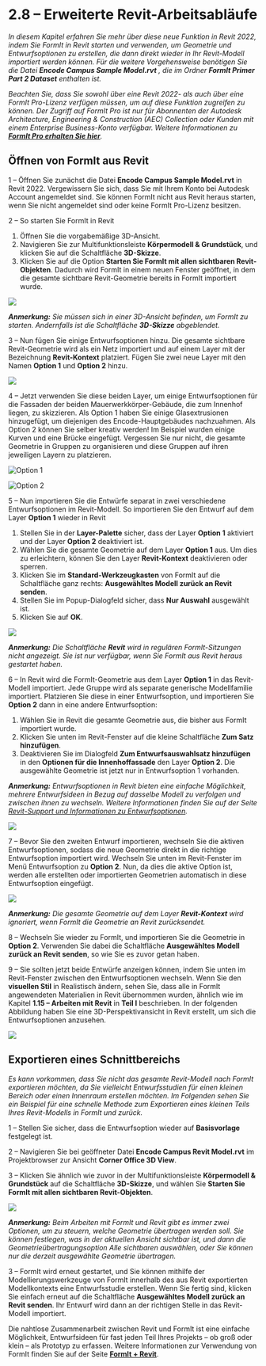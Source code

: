 # 2.8 – Erweiterte Revit-Arbeitsabläufe

_In diesem Kapitel erfahren Sie mehr über diese neue Funktion in Revit 2022, indem Sie FormIt in Revit starten und verwenden, um Geometrie und Entwurfsoptionen zu erstellen, die dann direkt wieder in Ihr Revit-Modell importiert werden können. Für die weitere Vorgehensweise benötigen Sie die Datei_ _**Encode Campus Sample Model.rvt**_ _, die im Ordner_ _**FormIt Primer Part 2 Dataset** enthalten ist._

_Beachten Sie, dass Sie sowohl über eine Revit 2022- als auch über eine FormIt Pro-Lizenz verfügen müssen, um auf diese Funktion zugreifen zu können. Der Zugriff auf FormIt Pro ist nur für Abonnenten der Autodesk Architecture, Engineering & Construction (AEC) Collection oder Kunden mit einem Enterprise Business-Konto verfügbar. Weitere Informationen zu_ [_**FormIt Pro erhalten Sie hier**_](https://formit.autodesk.com/#pro-callout)_._

## Öffnen von FormIt aus Revit

1 – Öffnen Sie zunächst die Datei **Encode Campus Sample Model.rvt** in Revit 2022. Vergewissern Sie sich, dass Sie mit Ihrem Konto bei Autodesk Account angemeldet sind. Sie können FormIt nicht aus Revit heraus starten, wenn Sie nicht angemeldet sind oder keine FormIt Pro-Lizenz besitzen.

2 – So starten Sie FormIt in Revit

1. Öffnen Sie die vorgabemäßige 3D-Ansicht.
2. Navigieren Sie zur Multifunktionsleiste **Körpermodell & Grundstück**, und klicken Sie auf die Schaltfläche **3D-Skizze**.
3. Klicken Sie auf die Option **Starten Sie FormIt mit allen sichtbaren Revit-Objekten**. Dadurch wird FormIt in einem neuen Fenster geöffnet, in dem die gesamte sichtbare Revit-Geometrie bereits in FormIt importiert wurde.

![](../../.gitbook/assets/0%20%2822%29.png)

_**Anmerkung:**_ _Sie müssen sich in einer 3D-Ansicht befinden, um FormIt zu starten. Andernfalls ist die Schaltfläche_ _**3D-Skizze**_ _abgeblendet._

3 – Nun fügen Sie einige Entwurfsoptionen hinzu. Die gesamte sichtbare Revit-Geometrie wird als ein Netz importiert und auf einem Layer mit der Bezeichnung **Revit-Kontext** platziert. Fügen Sie zwei neue Layer mit den Namen **Option 1** und **Option 2** hinzu.

![](../../.gitbook/assets/1%20%2823%29.png)

4 – Jetzt verwenden Sie diese beiden Layer, um einige Entwurfsoptionen für die Fassaden der beiden Mauerwerkkörper-Gebäude, die zum Innenhof liegen, zu skizzieren. Als Option 1 haben Sie einige Glasextrusionen hinzugefügt, um diejenigen des Encode-Hauptgebäudes nachzuahmen. Als Option 2 können Sie selber kreativ werden! Im Beispiel wurden einige Kurven und eine Brücke eingefügt. Vergessen Sie nur nicht, die gesamte Geometrie in Gruppen zu organisieren und diese Gruppen auf ihren jeweiligen Layern zu platzieren.

![Option 1](../../.gitbook/assets/2%20%2823%29.png)

![Option 2](../../.gitbook/assets/3%20%2820%29.png)

5 – Nun importieren Sie die Entwürfe separat in zwei verschiedene Entwurfsoptionen im Revit-Modell. So importieren Sie den Entwurf auf dem Layer **Option 1** wieder in Revit

1. Stellen Sie in der **Layer-Palette** sicher, dass der Layer **Option 1** aktiviert und der Layer **Option 2** deaktiviert ist.
2. Wählen Sie die gesamte Geometrie auf dem Layer **Option 1** aus. Um dies zu erleichtern, können Sie den Layer **Revit-Kontext** deaktivieren oder sperren.
3. Klicken Sie im **Standard-Werkzeugkasten** von FormIt auf die Schaltfläche ganz rechts: **Ausgewähltes Modell zurück an Revit senden**.
4. Stellen Sie im Popup-Dialogfeld sicher, dass **Nur Auswahl** ausgewählt ist.
5. Klicken Sie auf **OK**.

![](../../.gitbook/assets/4%20%2819%29.png)

_**Anmerkung:**_ _Die Schaltfläche_ _**Revit**_ _wird in regulären FormIt-Sitzungen nicht angezeigt. Sie ist nur verfügbar, wenn Sie FormIt aus Revit heraus gestartet haben._

6 – In Revit wird die FormIt-Geometrie aus dem Layer **Option 1** in das Revit-Modell importiert. Jede Gruppe wird als separate generische Modellfamilie importiert. Platzieren Sie diese in einer Entwurfsoption, und importieren Sie **Option 2** dann in eine andere Entwurfsoption:

1. Wählen Sie in Revit die gesamte Geometrie aus, die bisher aus FormIt importiert wurde.
2. Klicken Sie unten im Revit-Fenster auf die kleine Schaltfläche **Zum Satz hinzufügen**.
3. Deaktivieren Sie im Dialogfeld **Zum Entwurfsauswahlsatz hinzufügen** in den **Optionen für die Innenhoffassade** den Layer **Option 2**. Die ausgewählte Geometrie ist jetzt nur in Entwurfsoption 1 vorhanden.

_**Anmerkung:**_ _Entwurfsoptionen in Revit bieten eine einfache Möglichkeit, mehrere Entwurfsideen in Bezug auf dasselbe Modell zu verfolgen und zwischen ihnen zu wechseln. Weitere Informationen finden Sie auf der Seite_ [_Revit-Support und Informationen zu Entwurfsoptionen_](https://knowledge.autodesk.com/de/support/revit-products/learn-explore/caas/CloudHelp/cloudhelp/2021/DEU/Revit-Model/files/GUID-D48B1E7E-BC34-414E-85BD-790F199BB2C0-htm.html)_._

![](../../.gitbook/assets/5%20%2818%29.png)

7 – Bevor Sie den zweiten Entwurf importieren, wechseln Sie die aktiven Entwurfsoptionen, sodass die neue Geometrie direkt in die richtige Entwurfsoption importiert wird. Wechseln Sie unten im Revit-Fenster im Menü Entwurfsoption zu **Option 2**. Nun, da dies die aktive Option ist, werden alle erstellten oder importierten Geometrien automatisch in diese Entwurfsoption eingefügt.

![](../../.gitbook/assets/6%20%2815%29.png)

_**Anmerkung:**_ _Die gesamte Geometrie auf dem Layer_ _**Revit-Kontext**_ _wird ignoriert, wenn FormIt die Geometrie an Revit zurücksendet._

8 – Wechseln Sie wieder zu FormIt, und importieren Sie die Geometrie in **Option 2**. Verwenden Sie dabei die Schaltfläche **Ausgewähltes Modell zurück an Revit senden**, so wie Sie es zuvor getan haben.

9 – Sie sollten jetzt beide Entwürfe anzeigen können, indem Sie unten im Revit-Fenster zwischen den Entwurfsoptionen wechseln. Wenn Sie den **visuellen Stil** in Realistisch ändern, sehen Sie, dass alle in FormIt angewendeten Materialien in Revit übernommen wurden, ähnlich wie im Kapitel **1.15 – Arbeiten mit Revit** in **Teil I** beschrieben. In der folgenden Abbildung haben Sie eine 3D-Perspektivansicht in Revit erstellt, um sich die Entwurfsoptionen anzusehen.

![](../../.gitbook/assets/7%20%2810%29.png)

## Exportieren eines Schnittbereichs

_Es kann vorkommen, dass Sie nicht das gesamte Revit-Modell nach FormIt exportieren möchten, da Sie vielleicht Entwurfsstudien für einen kleinen Bereich oder einen Innenraum erstellen möchten. Im Folgenden sehen Sie ein Beispiel für eine schnelle Methode zum Exportieren eines kleinen Teils Ihres Revit-Modells in FormIt und zurück._

1 – Stellen Sie sicher, dass die Entwurfsoption wieder auf **Basisvorlage** festgelegt ist.

2 – Navigieren Sie bei geöffneter Datei **Encode Campus Revit Model.rvt** im Projektbrowser zur Ansicht **Corner Office 3D View**.

3 – Klicken Sie ähnlich wie zuvor in der Multifunktionsleiste **Körpermodell & Grundstück** auf die Schaltfläche **3D-Skizze**, und wählen Sie **Starten Sie FormIt mit allen sichtbaren Revit-Objekten**.

![](../../.gitbook/assets/8%20%2810%29.png)

_**Anmerkung:**_ _Beim Arbeiten mit FormIt und Revit gibt es immer zwei Optionen, um zu steuern, welche Geometrie übertragen werden soll. Sie können festlegen, was in der aktuellen Ansicht sichtbar ist, und dann die Geometrieübertragungsoption Alle sichtbaren auswählen, oder Sie können nur die derzeit ausgewählte Geometrie übertragen._

3 – FormIt wird erneut gestartet, und Sie können mithilfe der Modellierungswerkzeuge von FormIt innerhalb des aus Revit exportierten Modellkontexts eine Entwurfsstudie erstellen. Wenn Sie fertig sind, klicken Sie einfach erneut auf die Schaltfläche **Ausgewähltes Modell zurück an Revit senden**. Ihr Entwurf wird dann an der richtigen Stelle in das Revit-Modell importiert.

Die nahtlose Zusammenarbeit zwischen Revit und FormIt ist eine einfache Möglichkeit, Entwurfsideen für fast jeden Teil Ihres Projekts – ob groß oder klein – als Prototyp zu erfassen. Weitere Informationen zur Verwendung von FormIt finden Sie auf der Seite [**FormIt + Revit**](https://formit.autodesk.com/page/formit-revit#:~:text=FormIt%20Groups%20become%20Revit%20Mass,using%20Revit%202018%20and%20newer).

